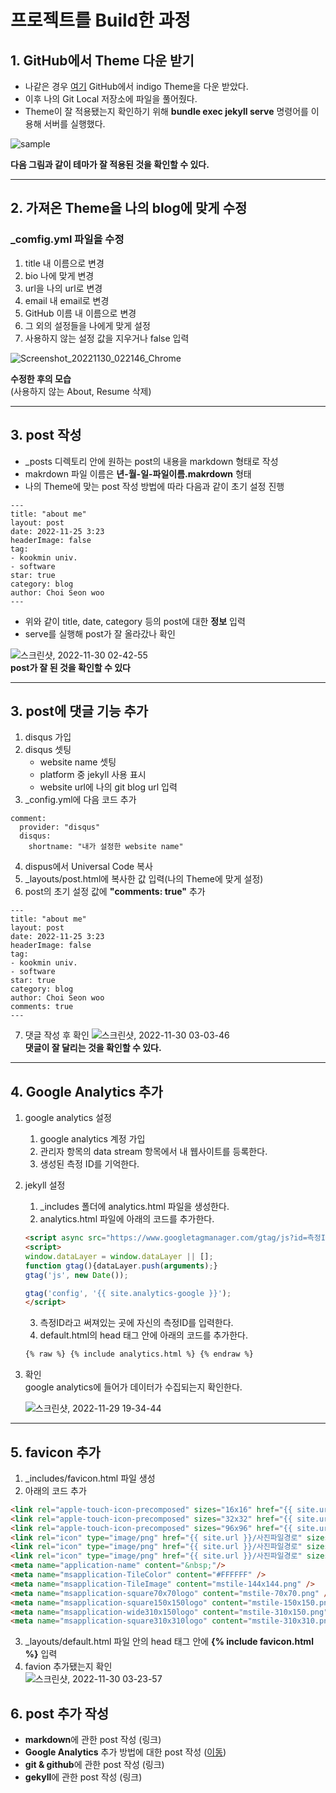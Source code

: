 프로젝트를 Build한 과정
=============

## 1. GitHub에서 Theme 다운 받기

- 나같은 경우 [여기](https://github.com/sergiokopplin/indigo) GitHub에서 indigo Theme을 다운 받았다.
- 이후 나의 Git Local 저장소에 파일을 풀어줬다.
- Theme이 잘 적용됐는지 확인하기 위해 **bundle exec jekyll serve** 명령어를 이용해 서버를 실행했다.

![sample](https://user-images.githubusercontent.com/105338988/204583212-6771a512-961e-46e6-bb25-5254663b1ddd.jpg)  

**다음 그림과 같이 테마가 잘 적용된 것을 확인할 수 있다.**

-----------------------------------

## 2. 가져온 Theme을 나의 blog에 맞게 수정

### _comfig.yml 파일을 수정 
1. title 내 이름으로 변경
2. bio 나에 맞게 변경
3. url을 나의 url로 변경
4. email 내 email로 변경
5. GitHub 이름 내 이름으로 변경
6. 그 외의 설정들을 나에게 맞게 설정
7. 사용하지 않는 설정 값을 지우거나 false 입력

![Screenshot_20221130_022146_Chrome](https://user-images.githubusercontent.com/105338988/204599576-6a2af73d-2f9d-4dd1-ae7b-14d32b0ed03b.jpg)  

**수정한 후의 모습**  
(사용하지 않는 About, Resume 삭제)

-------------------------------------

## 3. post 작성

- _posts 디렉토리 안에 원하는 post의 내용을 markdown 형태로 작성
- makrdown 파일 이름은 **년-월-일-파일이름.makrdown** 형태
- 나의 Theme에 맞는 post 작성 방법에 따라 다음과 같이 초기 설정 진행

```
---
title: "about me"
layout: post
date: 2022-11-25 3:23
headerImage: false
tag:
- kookmin univ.
- software
star: true
category: blog
author: Choi Seon woo 
---
```
- 위와 같이 title, date, category 등의 post에 대한 **정보** 입력
- serve를 실행해 post가 잘 올라갔나 확인

![스크린샷, 2022-11-30 02-42-55](https://user-images.githubusercontent.com/105338988/204603192-f81e649d-c5fb-463f-ab6a-b8aa2057645c.png)  
**post가 잘 된 것을 확인할 수 있다**

--------------------------------------------

## 3. post에 댓글 기능 추가

1. disqus 가입
2. disqus 셋팅
    - website name 셋팅
    - platform 중 jekyll 사용 표시
    - website url에 나의 git blog url 입력
3. _config.yml에 다음 코드 추가
```
comment:
  provider: "disqus"
  disqus:
    shortname: "내가 설정한 website name"
```  
4. dispus에서 Universal Code 복사
5. _layouts/post.html에 복사한 값 입력(나의 Theme에 맞게 설정)
6. post의 초기 설정 값에 **"comments: true"** 추가
```
---
title: "about me"
layout: post
date: 2022-11-25 3:23
headerImage: false
tag:
- kookmin univ.
- software
star: true
category: blog
author: Choi Seon woo 
comments: true
---
```
7. 댓글 작성 후 확인
![스크린샷, 2022-11-30 03-03-46](https://user-images.githubusercontent.com/105338988/204609961-e2ea4c77-f531-47b1-a174-a5086bb22f7b.png)  
**댓글이 잘 달리는 것을 확인할 수 있다.**

--------------------------------------------

## 4. Google Analytics 추가
1. google analytics 설정
    1. google analytics 계정 가입
    2. 관리자 항목의 data stream 항목에서 내 웹사이트를 등록한다.
    3. 생성된 측정 ID를 기억한다.

2. jekyll 설정
    1. _includes 폴더에 analytics.html 파일을 생성한다.
    2. analytics.html 파일에 아래의 코드를 추가한다.

    ```html
    <script async src="https://www.googletagmanager.com/gtag/js?id=측정ID"></script>
    <script>
    window.dataLayer = window.dataLayer || [];
    function gtag(){dataLayer.push(arguments);}
    gtag('js', new Date());

    gtag('config', '{{ site.analytics-google }}');
    </script>
    ``` 

    3. 측정ID라고 써져있는 곳에 자신의 측정ID를 입력한다.
    4. default.html의 head 태그 안에 아래의 코드를 추가한다.
    
    ```html
    {% raw %} {% include analytics.html %} {% endraw %}
    ```

3. 확인  
    google analytics에 들어가 데이터가 수집되는지 확인한다.

    ![스크린샷, 2022-11-29 19-34-44](https://user-images.githubusercontent.com/105338988/204507510-999f96f9-34b8-4ffc-bd96-2a4adcb574ed.png)

-------------------------------

## 5. favicon 추가

1. _includes/favicon.html 파일 생성
2. 아래의 코드 추가
``` html
<link rel="apple-touch-icon-precomposed" sizes="16x16" href="{{ site.url }}/사진파일경로" />
<link rel="apple-touch-icon-precomposed" sizes="32x32" href="{{ site.url }}/사진파일경로" />
<link rel="apple-touch-icon-precomposed" sizes="96x96" href="{{ site.url }}/사진파일경로" />
<link rel="icon" type="image/png" href="{{ site.url }}/사진파일경로" sizes="96x96" />
<link rel="icon" type="image/png" href="{{ site.url }}/사진파일경로" sizes="32x32" />
<link rel="icon" type="image/png" href="{{ site.url }}/사진파일경로" sizes="16x16" />
<meta name="application-name" content="&nbsp;"/>
<meta name="msapplication-TileColor" content="#FFFFFF" />
<meta name="msapplication-TileImage" content="mstile-144x144.png" />
<meta name="msapplication-square70x70logo" content="mstile-70x70.png" />
<meta name="msapplication-square150x150logo" content="mstile-150x150.png" />
<meta name="msapplication-wide310x150logo" content="mstile-310x150.png" />
<meta name="msapplication-square310x310logo" content="mstile-310x310.png" />
```
3. _layouts/default.html 파일 안의 head 태그 안에 **{% include favicon.html %}** 입력
4. favion 추가됐는지 확인  
![스크린샷, 2022-11-30 03-23-57](https://user-images.githubusercontent.com/105338988/204614521-43816d7b-8120-4493-a499-b9b85ff6a598.png)   

## 6. post 추가 작성
- **markdown**에 관한 post 작성 (링크)
- **Google Analytics** 추가 방법에 대한 post 작성 ([이동](https://woonsango.github.io/markdown/))
- **git & github**에 관한 post 작성 (링크)
- **gekyll**에 관한 post 작성 (링크)